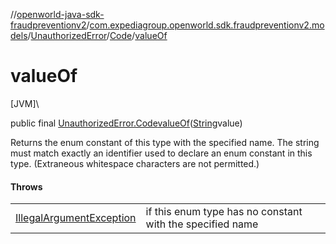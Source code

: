 //[openworld-java-sdk-fraudpreventionv2](../../../../index.md)/[com.expediagroup.openworld.sdk.fraudpreventionv2.models](../../index.md)/[UnauthorizedError](../index.md)/[Code](index.md)/[valueOf](value-of.md)

# valueOf

[JVM]\

public final [UnauthorizedError.Code](index.md)[valueOf](value-of.md)([String](https://docs.oracle.com/javase/8/docs/api/java/lang/String.html)value)

Returns the enum constant of this type with the specified name. The string must match exactly an identifier used to declare an enum constant in this type. (Extraneous whitespace characters are not permitted.)

#### Throws

| | |
|---|---|
| [IllegalArgumentException](https://kotlinlang.org/api/latest/jvm/stdlib/kotlin/-illegal-argument-exception/index.html) | if this enum type has no constant with the specified name |
